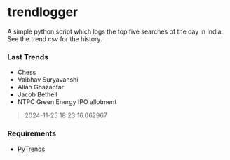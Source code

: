 # trendlogger
A simple python script which logs the top five searches of the day in India.<br>See the trend.csv for the history.<br>

<!-- Last Trends -->
### Last Trends
* Chess
* Vaibhav Suryavanshi
* Allah Ghazanfar
* Jacob Bethell
* NTPC Green Energy IPO allotment
> 2024-11-25 18:23:16.062967

<!-- Requirements -->
### Requirements
* [PyTrends](https://github.com/dreyco676/pytrends)
